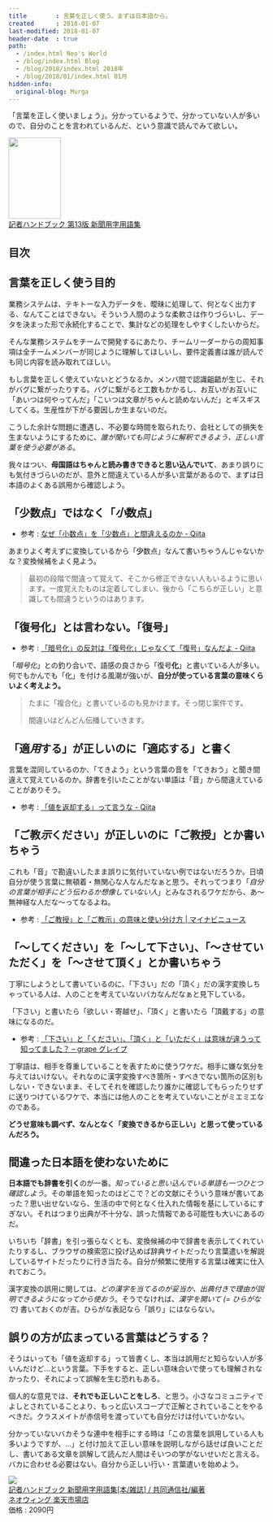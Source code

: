 ```yaml
---
title        : 言葉を正しく使う。まずは日本語から。
created      : 2018-01-07
last-modified: 2018-01-07
header-date  : true
path:
  - /index.html Neo's World
  - /blog/index.html Blog
  - /blog/2018/index.html 2018年
  - /blog/2018/01/index.html 01月
hidden-info:
  original-blog: Murga
---
```


「言葉を正しく使いましょう」。分かっているようで、分かっていない人が多いので、自分のことを言われているんだ、という意識で読んでみて欲しい。

<div class="ad-amazon">
  <div class="ad-amazon-image">
    <a href="https://www.amazon.co.jp/dp/4764106876?tag=neos21-22&amp;linkCode=osi&amp;th=1&amp;psc=1">
      <img src="https://m.media-amazon.com/images/I/31qnWsKQ7FL._SL160_.jpg" width="103" height="160">
    </a>
  </div>
  <div class="ad-amazon-info">
    <div class="ad-amazon-title">
      <a href="https://www.amazon.co.jp/dp/4764106876?tag=neos21-22&amp;linkCode=osi&amp;th=1&amp;psc=1">記者ハンドブック 第13版 新聞用字用語集</a>
    </div>
  </div>
</div>

## 目次

## 言葉を正しく使う目的

業務システムは、テキトーな入力データを、曖昧に処理して、何となく出力する、なんてことはできない。そういう人間のような柔軟さは作りづらいし、データを決まった形で永続化することで、集計などの処理をしやすくしたいからだ。

そんな業務システムをチームで開発するにあたり、チームリーダーからの周知事項は全チームメンバーが同じように理解してほしいし、要件定義書は誰が読んでも同じ内容を読み取れてほしい。

もし言葉を正しく使えていないとどうなるか。メンバ間で認識齟齬が生じ、それがバグに繋がったりする。バグに繋がると工数もかかるし、お互いがお互いに「あいつは何やってんだ」「こいつは文章がちゃんと読めないんだ」とギスギスしてくる。生産性が下がる要因しか生まないのだ。

こうした余計な問題に遭遇し、不必要な時間を取られたり、会社としての損失を生まないようにするために、*誰が聞いても同じように解釈できるよう、正しい言葉を使う必要がある*。

我々はつい、**母国語はちゃんと読み書きできると思い込んでいて**、あまり誤りにも気付きづらいのだが、意外と間違えている人が多い言葉があるので、まずは日本語のよくある誤用から確認しよう。

## 「**少**数点」ではなく「*小*数点」

- 参考 : [なぜ「小数点」を「少数点」と間違えるのか - Qiita](https://qiita.com/yaju/items/be04219f8e0871df1306)

あまりよく考えずに変換しているから「**少**数点」なんて書いちゃうんじゃないかな？変換候補をよく見よう。

> 最初の段階で間違って覚えて、そこから修正できない人もいるように思います。一度覚えたものは定着してしまい、後から「こちらが正しい」と意識しても間違うというのはあります。

## 「復号**化**」とは言わない。「復号」

- 参考 : [「暗号化」の反対は「復号化」じゃなくて「復号」なんだよ - Qiita](https://qiita.com/shojit/items/13ef9deebcae71a4f0cb)

「*暗号化*」との釣り合いで、語感の良さから「復号**化**」と書いている人が多い。何でもかんでも「化」を付ける風潮が強いが、**自分が使っている言葉の意味くらいよく考えよう。**

> たまに「複合化」と書いているのも見かけます。そっ閉じ案件です。
> 
> 間違いはどんどん伝播していきます。

## 「適*用*する」が正しいのに「適**応**する」と書く

言葉を混同しているのか、「てきよう」という言葉の音を「てきおう」と聞き間違えて覚えているのか。辞書を引いたことがない単語は「音」から間違えていることがありそう。

- 参考 : [「値を返却する」って言うな - Qiita](https://qiita.com/scivola/items/d9f26ea13691f8c5e6a4)

## 「ご教*示*ください」が正しいのに「ご教**授**」とか書いちゃう

これも「音」で勘違いしたまま誤りに気付いていない例ではないだろうか。日頃自分が使う言葉に無頓着・無関心な人なんだなぁと思う。それってつまり「*自分の言葉が相手にどう伝わるか想像していない人*」とみなされるワケだから、あ～無神経な人だな～ってなるよね。

- 参考 : [「ご教授」と「ご教示」の意味と使い分け方 | マイナビニュース](https://news.mynavi.jp/article/20150524-a072/)

## 「～してください」を「～して下さい」、「～させていただく」を「～させて頂く」とか書いちゃう

丁寧にしようとして書いているのに、「下さい」だの「頂く」だの漢字変換しちゃっている人は、人のことを考えていないバカなんだなぁと見下している。

「下さい」と書いたら「欲しい・寄越せ」、「頂く」と書いたら「頂戴する」の意味になるのだ。

- 参考 : [「下さい」と「ください」、「頂く」と「いただく」は意味が違うって知ってました？ – grape グレイプ](https://grapee.jp/383565)

丁寧語は、相手を尊重していることを表すために使うワケだ。相手に嫌な気分を与えてはいけない。それなのに漢字変換すべき箇所・すべきでない箇所の区別もしない・できないまま、そしてそれを確認したり誰かに確認してもらったりせずに送りつけているワケで、本当には他人のことを考えていないことがミエミエなのである。

**どうせ意味も調べず、なんとなく「変換できるから正しい」と思って使っているんだろう。**

## 間違った日本語を使わないために

**日本語でも辞書を引く**のが一番。*知っていると思い込んでいる単語も一つひとつ確認しよう*。その単語を知ったのはどこで？どの文献にそういう意味が書いてあった？思い出せないなら、生活の中で何となく仕入れた情報を基にしているにすぎない。それはつまり出典が不十分な、誤った情報である可能性も大いにあるのだ。

いちいち「辞書」を引っ張らなくとも、変換候補の中で辞書を表示してくれていたりするし、ブラウザの検索窓に投げ込めば辞典サイトだったり言葉遣いを解説しているサイトだったりに行き当たる。自分が頻繁に使用する言葉は確実に仕入れておこう。

漢字変換の誤用に関しては、*どの漢字を当てるのが妥当か、出典付きで理由が説明できるようになってから使おう*。そうでなければ、*漢字を開いて (= ひらがなで)* 書いておくのが吉。ひらがな表記なら「誤り」にはならない。

## 誤りの方が広まっている言葉はどうする？

そうはいっても「値を返却する」って皆書くし、本当は誤用だと知らない人が多いんだけど…という言葉。下手をすると、正しい意味合いで使っても理解されなかったり、それによって誤解を生む恐れもある。

個人的な意見では、**それでも正しいことをしろ**、と思う。小さなコミュニティでよしとされていることより、もっと広いスコープで正解とされていることをやるべきだ。クラスメイトが赤信号を渡っていても自分だけは付いていかない。

分かっていないバカそうな連中を相手にする時は「この言葉を誤用している人も多いようですが、…」と付け加えて正しい意味を説明しながら話せば良いことだし、書いてある文章を誤解して読んだ人間はそいつの学がないせいだと言える。バカに合わせる必要はない。自分から正しい行い・言葉遣いを始めよう。

<div class="ad-rakuten">
  <div class="ad-rakuten-image">
    <a href="https://hb.afl.rakuten.co.jp/hgc/g00q63a2.waxycf53.g00q63a2.waxydbf3/?pc=https%3A%2F%2Fitem.rakuten.co.jp%2Fneowing-r%2Fneobk-1931690%2F&amp;m=http%3A%2F%2Fm.rakuten.co.jp%2Fneowing-r%2Fi%2F13439083%2F">
      <img src="https://thumbnail.image.rakuten.co.jp/@0_mall/neowing-r/cabinet/item_img_1007/neobk-1931690.jpg?_ex=128x128">
    </a>
  </div>
  <div class="ad-rakuten-info">
    <div class="ad-rakuten-title">
      <a href="https://hb.afl.rakuten.co.jp/hgc/g00q63a2.waxycf53.g00q63a2.waxydbf3/?pc=https%3A%2F%2Fitem.rakuten.co.jp%2Fneowing-r%2Fneobk-1931690%2F&amp;m=http%3A%2F%2Fm.rakuten.co.jp%2Fneowing-r%2Fi%2F13439083%2F">記者ハンドブック 新聞用字用語集[本/雑誌] / 共同通信社/編著</a>
    </div>
    <div class="ad-rakuten-shop">
      <a href="https://hb.afl.rakuten.co.jp/hgc/g00q63a2.waxycf53.g00q63a2.waxydbf3/?pc=https%3A%2F%2Fwww.rakuten.co.jp%2Fneowing-r%2F&amp;m=http%3A%2F%2Fm.rakuten.co.jp%2Fneowing-r%2F">ネオウィング 楽天市場店</a>
    </div>
    <div class="ad-rakuten-price">価格 : 2090円</div>
  </div>
</div>
